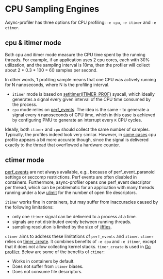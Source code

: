 # CPU Sampling Engines

Async-profiler has three options for CPU profiling: `-e cpu`, `-e itimer` and `-e ctimer`.

## cpu & itimer mode

Both cpu and itimer mode measure the CPU time spent by the running threads. For example, 
if an application uses 2 cpu cores, each with 30% utilization, and the sampling interval is 
10ms, then the profiler will collect about 2 * 0.3 * 100 = 60 samples per second.

In other words, 1 profiling sample means that one CPU was actively running for N nanoseconds, 
where N is the profiling interval.

- `itimer` mode is based on [setitimer(ITIMER_PROF)](https://man7.org/linux/man-pages/man2/setitimer.2.html)
syscall, which ideally generates a signal every given interval of the CPU time consumed by the process.
- `cpu` mode relies on [perf_events](https://man7.org/linux/man-pages/man2/perf_event_open.2.html). 
The idea is the same - to generate a signal every `N` nanoseconds of CPU time, which in this case 
is achieved by configuring PMU to generate an interrupt every `K` CPU cycles.

Ideally, both `itimer` and `cpu` should collect the same number of samples. Typically, the 
profiles indeed look very similar. However, in [some cases](https://github.com/golang/go/issues/14434)
cpu profile appears a bit more accurate though, since the signal is delivered exactly to the thread
that overflowed a hardware counter.

## ctimer mode

[perf_events](https://man7.org/linux/man-pages/man2/perf_event_open.2.html) are not always available,
e.g., because of perf_event_paranoid settings or seccomp restrictions. Perf events are often disabled
in containers. Furthermore, async-profiler opens one perf_event descriptor per thread, which can be
problematic for an application with many threads running under a low
[ulimit](https://ss64.com/bash/ulimit.html) for the number of open file descriptors.

`itimer` works fine in containers, but may suffer from inaccuracies caused by the following limitations:

- only one `itimer` signal can be delivered to a process at a time.
- signals are not distributed evenly between running threads.
- sampling resolution is limited by the size of [jiffies](https://man7.org/linux/man-pages/man7/time.7.html).


`ctimer` aims to address these limitations of `perf_events` and `itimer`. `ctimer` relies on
[timer_create](https://man7.org/linux/man-pages/man2/timer_create.2.html). It combines benefits of
`-e cpu` and `-e itimer`, except that it does not allow collecting kernel stacks. `timer_create` is used
in [Go profiler](https://felixge.de/2022/02/11/profiling-improvements-in-go-1.18/). Below are some of
the benefits of `ctimer`:
- Works in containers by default.
- Does not suffer from `itimer` biases.
- Does not consume file descriptors.